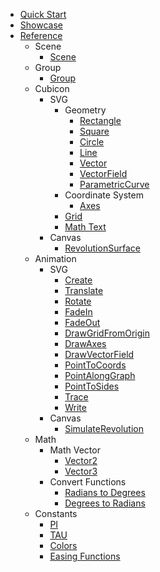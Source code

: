 <!-- docs/_sidebar.md -->

-   [Quick Start](/quickstart.md)
-   [Showcase](/showcase.md)
-   [Reference](/reference/modules.md)
    -   Scene
        -   [Scene](/reference/classes/Scene.md)
    -   Group
        -   [Group](/reference/classes/Group.md)
    -   Cubicon
        -   SVG
            -   Geometry
                -   [Rectangle](/reference/classes/Rectangle.md)
                -   [Square](/reference/classes/Square.md)
                -   [Circle](/reference/classes/Circle.md)
                -   [Line](/reference/classes/Line.md)
                -   [Vector](/reference/classes/Vector.md)
                -   [VectorField](/reference/classes/VectorField.md)
                -   [ParametricCurve](/reference/classes/ParametricCurve.md)
            -   Coordinate System
                -   [Axes](/reference/classes/Axes.md)
            -   [Grid](/reference/classes/Grid.md)
            -   [Math Text](/reference/classes/MathText.md)
        -   Canvas
            -   [RevolutionSurface](/reference/classes/RevolutionSurface.md)
    -   Animation
        -   SVG
            -   [Create](/reference/classes/Create.md)
            -   [Translate](/reference/classes/Translate.md)
            -   [Rotate](/reference/classes/Rotate.md)
            -   [FadeIn](/reference/classes/FadeIn.md)
            -   [FadeOut](/reference/classes/FadeOut.md)
            -   [DrawGridFromOrigin](/reference/classes/DrawGridFromOrigin.md)
            -   [DrawAxes](/reference/classes/DrawAxes.md)
            -   [DrawVectorField](/reference/classes/DrawVectorField.md)
            -   [PointToCoords](/reference/classes/PointToCoords.md)
            -   [PointAlongGraph](/reference/classes/PointAlongGraph.md)
            -   [PointToSides](/reference/classes/PointToSides.md)
            -   [Trace](/reference/classes/Trace.md)
            -   [Write](/reference/classes/Write.md)
        -   Canvas
            -   [SimulateRevolution](/reference/classes/SimulateRevolution.md)
    -   Math
        -   Math Vector
            -   [Vector2](/reference/classes/Vector2.md)
            -   [Vector3](/reference/classes/Vector3.md)
        -   Convert Functions
            -   [Radians to Degrees](/reference/variables/rToD.md)
            -   [Degrees to Radians](/reference/variables/dToR.md)
    -   Constants
        -   [PI](/reference/variables/PI.md)
        -   [TAU](/reference/variables/TAU.md)
        -   [Colors](/reference/variables/COLOR.md)
        -   [Easing Functions](/reference/variables/EASE.md)
